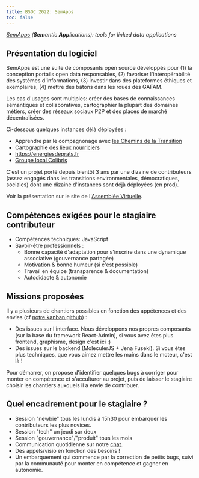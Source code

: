 ```yaml
---
title: BSOC 2022: SemApps
toc: false
---
```


*[SemApps](semapps.org) (**Sem**antic **App**lications): tools for linked data applications*

## Présentation du logiciel

SemApps est une suite de composants open source développés pour (1) la conception portails open data responsables, (2) favoriser l'intéropérabilité des systèmes d'informations, (3) investir dans des plateformes éthiques et exemplaires, (4) mettre des bâtons dans les roues des GAFAM.

Les cas d'usages sont multiples: créer des bases de connaissances sémantiques et collaboratives, cartographier la plupart des domaines métiers, créer des réseaux sociaux P2P et des places de marché décentralisées.

Ci-dessous quelques instances délà déployées : 

- Apprendre par le compagnonage avec [les Chemins de la Transition](https://app.lescheminsdelatransition.org/)
- Cartographie [des lieux nourriciers](https://100lieuxnourriciers.fr/)
- https://energiesdeprats.fr
- [Groupe local Colibris](https://payscreillois.colibris-groupeslocaux.org/)

C'est un projet porté depuis bientôt 3 ans par une dizaine de contributeurs (assez engagés dans les transitions environmentales, démocratiques, sociales) dont une dizaine d'instances sont déjà déployées (en prod).

Voir la présentation sur le site de l'[Assemblée Virtuelle](https://www.virtual-assembly.org/semapps/).

## Compétences exigées pour le stagiaire contributeur

- Compétences techniques: JavaScript
- Savoir-être professionnels : 
    - Bonne capacité d'adaptation pour s'inscrire dans une dynamique associative (gouvernance partagée)
    - Motivation & bonne humeur (si c'est possible)
    - Travail en équipe (transparence & documentation)
    - Autodidacte & autonomie

## Missions proposées

Il y a plusieurs de chantiers possibles en fonction des appétences et des envies (cf [notre kanban github](https://github.com/assemblee-virtuelle/semapps/projects/5)) :

- Des issues sur l'interface. Nous développons nos propres composants (sur la base du framework React-Admin), si vous avez êtes plus frontend, graphisme, design c'est ici :)
- Des issues sur le backend (MoleculerJS + Jena Fuseki). Si vous êtes plus techniques, que vous aimez mettre les mains dans le moteur, c'est là !

Pour démarrer, on propose d'identifier quelques bugs à corriger pour monter en compétence et s'acculturer au projet, puis de laisser le stagiaire choisir les chantiers auxquels il a envie de contribuer.

## Quel encadrement pour le stagiaire ?

- Session "newbie" tous les lundis à 15h30 pour embarquer les contributeurs les plus novices.
- Session "tech" un jeudi sur deux
- Session "gouvernance"/"produit" tous les mois
- Communication quotidienne sur notre [chat](https://chat.lescommuns.org/).
- Des appels/visio en fonction des besoins !
- Un embarquement qui commence par la correction de petits bugs, suivi par la communauté pour monter en compétence et gagner en autonomie.

